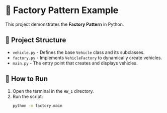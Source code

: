 # 🚗 Factory Pattern Example

This project demonstrates the **Factory Pattern** in Python.

## 📂 Project Structure
- `vehicle.py` - Defines the base `Vehicle` class and its subclasses.
- `factory.py` - Implements `VehicleFactory` to dynamically create vehicles.
- `main.py` - The entry point that creates and displays vehicles.

## 🚀 How to Run
1. Open the terminal in the `HW_1` directory.
2. Run the script:
   ```bash
   python -m factory.main
